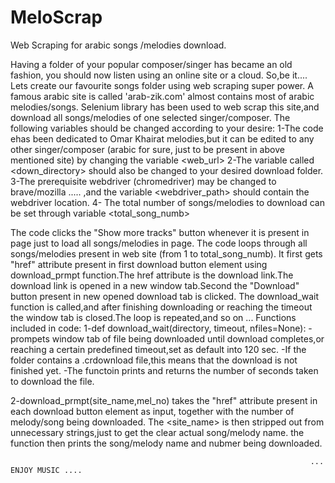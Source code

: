 # MeloScrap
Web Scraping for arabic songs /melodies download.

Having a folder of your popular composer/singer has became an old fashion, you should now listen using an online site or a cloud.
So,be it.... Lets create our favourite songs folder using web scraping super power.
A famous arabic site is called 'arab-zik.com' almost contains most of arabic melodies/songs.
Selenium library has been used to web scrap this site,and download all songs/melodies of one selected singer/composer.
The following variables should be changed according to your desire:
1-The code ehas been dedicated to Omar Khairat melodies,but it can be edited to any other singer/composer (arabic for sure, just to be present in above mentioned site) by changing the variable <web_url>
2-The variable called <down_directory> should also be changed to your desired download folder.
3-The prerequisite webdriver (chromedriver) may be changed to brave/mozilla ..... ,and the variable <webdriver_path> should contain the webdriver location.
4- The total number of songs/melodies to download can be set through variable <total_song_numb>

The code clicks the "Show more tracks" button whenever it is present in page just to load all songs/melodies in page.
The code loops through all songs/melodies present in web site (from 1 to total_song_numb). It first gets "href" attribute present in first download button element using download_prmpt function.The href attribute is the download link.The download link is opened in a new window tab.Second the "Download" button present in new opened download tab  is clicked. The download_wait function is called,and after finishing downloading or reaching the timeout the window tab is closed.The loop is repeated,and so on ...
Functions included in code:
1-def download_wait(directory, timeout, nfiles=None):
  -prompets window tab of file being downloaded until download completes,or reaching a certain predefined timeout,set as default into 120 sec.
  -If the folder contains a .crdownload file,this means that the download is not finished yet.
  -The functoin prints and returns the number of seconds taken to download the file.


2-download_prmpt(site_name,mel_no) takes the "href" attribute present in each download button element as input, together with the number of melody/song being downloaded. The <site_name> is then stripped out from unnecessary strings,just to get the clear actual song/melody name. the function then prints the song/melody name and nubmer being downloaded.

                                                                       ... ENJOY MUSIC ....
